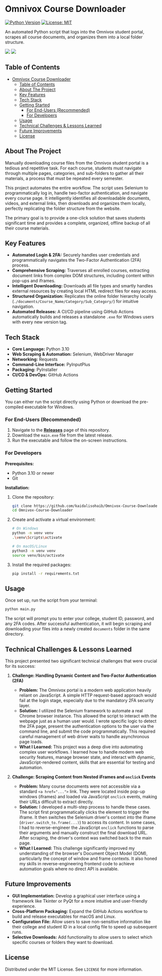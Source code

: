 # Omnivox Course Downloader

[![Python Version](https://img.shields.io/badge/python-3.10-blue.svg)](https://www.python.org/downloads/)
[![License: MIT](https://img.shields.io/badge/License-MIT-yellow.svg)](https://opensource.org/licenses/MIT)

An automated Python script that logs into the Omnivox student portal, scrapes all course documents, and organizes them into a local folder structure.

![](https://raw.githubusercontent.com/kaidalisohaib/OmnivoxCurrentSessionDocumentDownloader/refs/heads/main/assets/start.png)
![](https://raw.githubusercontent.com/kaidalisohaib/OmnivoxCurrentSessionDocumentDownloader/refs/heads/main/assets/end.png)

## Table of Contents

- [Omnivox Course Downloader](#omnivox-course-downloader)
  - [Table of Contents](#table-of-contents)
  - [About The Project](#about-the-project)
  - [Key Features](#key-features)
  - [Tech Stack](#tech-stack)
  - [Getting Started](#getting-started)
    - [For End-Users (Recommended)](#for-end-users-recommended)
    - [For Developers](#for-developers)
  - [Usage](#usage)
  - [Technical Challenges \& Lessons Learned](#technical-challenges--lessons-learned)
  - [Future Improvements](#future-improvements)
  - [License](#license)

## About The Project

Manually downloading course files from the Omnivox student portal is a tedious and repetitive task. For each course, students must navigate through multiple pages, categories, and sub-folders to gather all their materials, a process that must be repeated every semester.

This project automates the entire workflow. The script uses Selenium to programmatically log in, handle two-factor authentication, and navigate every course page. It intelligently identifies all downloadable documents, videos, and external links, then downloads and organizes them locally, perfectly replicating the folder structure from the website.

The primary goal is to provide a one-click solution that saves students significant time and provides a complete, organized, offline backup of all their course materials.

## Key Features

-   **Automated Login & 2FA:** Securely handles user credentials and programmatically navigates the Two-Factor Authentication (2FA) process.
-   **Comprehensive Scraping:** Traverses all enrolled courses, extracting document links from complex DOM structures, including content within pop-ups and iframes.
-   **Intelligent Downloading:** Downloads all file types and smartly handles external resources by creating local HTML redirect files for easy access.
-   **Structured Organization:** Replicates the online folder hierarchy locally (`./documents/Course_Name/Category/Sub_Category/`) for intuitive navigation.
-   **Automated Releases:** A CI/CD pipeline using GitHub Actions automatically builds and releases a standalone `.exe` for Windows users with every new version tag.

## Tech Stack

-   **Core Language:** Python 3.10
-   **Web Scraping & Automation:** Selenium, WebDriver Manager
-   **Networking:** Requests
-   **Command-Line Interface:** PyInputPlus
-   **Packaging:** PyInstaller
-   **CI/CD & DevOps:** GitHub Actions

## Getting Started

You can either run the script directly using Python or download the pre-compiled executable for Windows.

### For End-Users (Recommended)

1.  Navigate to the [**Releases**](https://github.com/kaidalisohaib/Omnivox-Course-Downloader/releases) page of this repository.
2.  Download the `main.exe` file from the latest release.
3.  Run the executable and follow the on-screen instructions.

### For Developers

**Prerequisites:**

-   Python 3.10 or newer
-   Git

**Installation:**

1.  Clone the repository:
    ```sh
    git clone https://github.com/kaidalisohaib/Omnivox-Course-Downloader.git
    cd Omnivox-Course-Downloader
    ```
2.  Create and activate a virtual environment:
    ```sh
    # On Windows
    python -m venv venv
    .\venv\Scripts\activate

    # On macOS/Linux
    python3 -m venv venv
    source venv/bin/activate
    ```
3.  Install the required packages:
    ```sh
    pip install -r requirements.txt
    ```

## Usage

Once set up, run the script from your terminal:

```sh
python main.py
```

The script will prompt you to enter your college, student ID, password, and any 2FA codes. After successful authentication, it will begin scraping and downloading your files into a newly created `documents` folder in the same directory.

## Technical Challenges & Lessons Learned

This project presented two significant technical challenges that were crucial for its success:

1.  **Challenge: Handling Dynamic Content and Two-Factor Authentication (2FA)**
    -   **Problem:** The Omnivox portal is a modern web application heavily reliant on JavaScript. A simple HTTP request-based approach would fail at the login stage, especially due to the mandatory 2FA security layer.
    -   **Solution:** I utilized the Selenium framework to automate a real Chrome browser instance. This allowed the script to interact with the webpage just as a human user would. I wrote specific logic to detect the 2FA page, present the authentication options to the user via the command line, and submit the code programmatically. This required careful management of web driver waits to handle asynchronous page loads.
    -   **What I Learned:** This project was a deep dive into automating complex user workflows. I learned how to handle modern web security features, manage browser state, and interact with dynamic, JavaScript-rendered content, skills that are essential for testing and automation.

2.  **Challenge: Scraping Content from Nested iFrames and `onclick` Events**
    -   **Problem:** Many course documents were not accessible via a standard `<a href="...">` link. They were located inside pop-up windows (iframes) and loaded via JavaScript `onclick` events, making their URLs difficult to extract directly.
    -   **Solution:** I developed a multi-step process to handle these cases. The script first programmatically clicks the element to trigger the iframe. It then switches the Selenium driver's context into the iframe (`driver.switch_to.frame(...)`) to access its content. In some cases, I had to reverse-engineer the JavaScript `onclick` functions to parse their arguments and manually construct the final download URL. After scraping, the driver's context was switched back to the main page.
    -   **What I Learned:** This challenge significantly improved my understanding of the browser's Document Object Model (DOM), particularly the concept of window and frame contexts. It also honed my skills in reverse-engineering frontend code to achieve automation goals where no direct API is available.

## Future Improvements

-   **GUI Implementation:** Develop a graphical user interface using a framework like Tkinter or PyQt for a more intuitive and user-friendly experience.
-   **Cross-Platform Packaging:** Expand the GitHub Actions workflow to build and release executables for macOS and Linux.
-   **Configuration File:** Allow users to save non-sensitive information like their college and student ID in a local config file to speed up subsequent runs.
-   **Selective Downloads:** Add functionality to allow users to select which specific courses or folders they want to download.

## License

Distributed under the MIT License. See `LICENSE` for more information.
